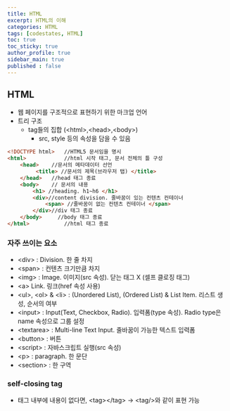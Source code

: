 ```yaml
---
title: HTML
excerpt: HTML의 이해
categories: HTML
tags: [codestates, HTML]
toc: true
toc_sticky: true
author_profile: true
sidebar_main: true
published : false
---
```

## HTML
- 웹 페이지를 구조적으로 표현하기 위한 마크업 언어
- 트리 구조
  - tag들의 집합 (\<html>,\<head>,\<body>)
    - src, style 등의 속성을 담을 수 있음

```html
<!DOCTYPE html>   //HTML5 문서임을 명시
<html>            //html 시작 태그, 문서 전체의 틀 구성
	<head>    //문서의 메타데이터 선언
		 <title> //문서의 제목(브라우저 탭) </title>
	</head>   //head 태그 종료
	<body>    // 문서의 내용
		<h1> //heading. h1~h6 </h1>
		<div>//content division. 줄바꿈이 있는 컨텐츠 컨테이너 
			<span> //줄바꿈이 없는 컨텐츠 컨테이너 </span>
		</div>//div 태그 종료
	</body>     //body 태그 종료
</html>           //html 태그 종료
```

### 자주 쓰이는 요소
 - \<div> : Division. 한 줄 차지
 - \<span> : 컨텐츠 크기만큼 차지
 - \<img> : Image. 이미지(src 속성). 닫는 태그 X (셀프 클로징 태그)
 - \<a> Link. 링크(href 속성 사용) 
 - \<ul>, \<ol> & \<li> : (Unordered List), (Ordered List) & List Item. 리스트 생성, 순서의 여부
 - \<input> : Input(Text, Checkbox, Radio). 입력폼(type 속성). Radio type은 name 속성으로 그룹 설정
 - \<textarea> : Multi-line Text Input. 줄바꿈이 가능한 텍스트 입력폼
 - \<button> :  버튼 
 - \<script> : 자바스크립트 실행(src 속성)
 - \<p> : paragraph. 한 문단 
 - \<section> : 한 구역

### self-closing tag
- 태그 내부에 내용이 없다면, \<tag>\</tag> -> \<tag/>와 같이 표현 가능

